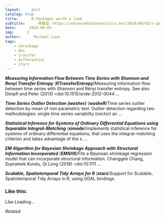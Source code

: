 ```yaml
---
layout:     post
catalog: true
title:      R Packages worth a look
subtitle:      转载自：https://advanceddataanalytics.net/2018/08/03/r-packages-worth-a-look-1231/
date:      2018-08-03
img:      3
author:      Michael Laux
tags:
    - shrinkage
    - doi
    - transfer
    - differential
    - stars
---
```


***Measuring Information Flow Between Time Series with Shannon and Renyi Transfer Entropy*** (**RTransferEntropy**)Measuring information flow between time series with Shannon and Rényi transfer entropy. See also Dimpfl and Peter (2013) <doi:10.1515/snde-2012-0044 …

***Time Series Outlier Detection (washer)*** (**washeR**)Time series outlier detection by mean of non parametric test. Outlier detection regarding two methodologies: single time series variability (vector) an …

***Statistical Inference for Systems of Ordinary Differential Equations using Separable Integral-Matching*** (**simode**)Implements statistical inference for systems of ordinary differential equations, that uses the integral-matching criterion and takes advantage of the s …

***EM Algorithm for Bayesian Shrinkage Approach with Structural Information Incorporated*** (**EMSHS**)Fits a Bayesian shrinkage regression model that can incorporate structural information. Changgee Chang, Suprateek Kundu, Qi Long (2018) <doi:10.1111 …

***Scalable, Spatiotemporal Tidy Arrays for R*** (**stars**)Support for Scalable, Spatiotemporal Tidy Arrays in R, using GDAL bindings.





### Like this:

Like Loading...


*Related*

